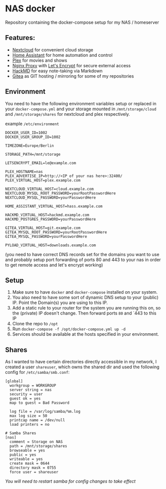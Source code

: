 # NAS docker
Repository containing the docker-compose setup for my NAS / homeserver

## Features:
- [Nextcloud](https://nextcloud.com/) for convenient cloud storage
- [Home Assistant](https://home-assistant.io/) for home automation and control
- [Plex](https://www.plex.tv/) for movies and shows
- [Nginx Proxy](https://github.com/jwilder/nginx-proxy) with [Let's Encrypt](https://github.com/JrCs/docker-letsencrypt-nginx-proxy-companion) for secure external access
- [HackMD](https://hackmd.io/) for easy note-taking via Markdown
- [Gitea](https://gitea.io/) as GIT hosting / mirroring for some of my repositories

## Environment
You need to have the following environment variables setup or replaced in your `docker-compose.yml` and your storage mounted in `/mnt/storage/cloud` and `/mnt/storage/shares` for nextcloud and plex respectively.

example `/etc/environment`
```
DOCKER_USER_ID=1002
DOCKER_USER_GROUP_ID=1002

TIMEZONE=Europe/Berlin

STORAGE_PATH=/mnt/storage

LETSENCRYPT_EMAIL=le@example.com

PLEX_HOSTNAME=nas
PLEX_ADVERTISE_IP=http://<IP of your nas here>:32400/
PLEX_VIRTUAL_HOST=plex.example.com

NEXTCLOUD_VIRTUAL_HOST=cloud.example.com
NEXTCLOUD_MYSQL_ROOT_PASSWORD=yourRootPasswordHere
NEXTCLOUD_MYSQL_PASSWORD=yourPasswordHere

HOME_ASSISTANT_VIRTUAL_HOST=hass.example.com

HACKMD_VIRTUAL_HOST=hackmd.example.com
HACKMD_POSTGRES_PASSWORD=yourPasswordHere

GITEA_VIRTUAL_HOST=git.example.com
GITEA_MYSQL_ROOT_PASSWORD=yourRootPasswordHere
GITEA_MYSQL_PASSWORD=yourPasswordHere

PYLOAD_VIRTUAL_HOST=downloads.example.com
```
(you need to have correct DNS records set for the domains you want to use and probably setup port forwarding of ports 80 and 443 to your nas in order to get remote access and let's encrypt working)

## Setup
1. Make sure to have `docker` and `docker-compose` installed on your system.
1. You also need to have some sort of dynamic DNS setup to your (public) IP. Point the Domain(s) you are using to this IP.
1. Add a static rule to your router for the system you are running this on, so the (private) IP doesn't change. Then forward ports `80` and `443 to this IP
1. Clone the repo to `/opt`
1. Run `docker-compose -f /opt/docker-compose.yml up -d`
1. Services should be available at the hosts specified in your environment. 

## Shares
As I wanted to have certain directories directly accessible in my network, I created a user `shareuser`, which owns the shared dir and used the following config for `/etc/samba/smb.conf`:
```
[global]
  workgroup = WORKGROUP
  server string = nas
  security = user
  guest ok = yes
  map to guest = Bad Password

  log file = /var/log/samba/%m.log
  max log size = 50
  printcap name = /dev/null
  load printers = no

# Samba Shares
[nas]
  comment = Storage on NAS
  path = /mnt/storage/shares
  browseable = yes
  public = yes
  writeable = yes
  create mask = 0644
  directory mask = 0755
  force user = shareuser
```
*You will need to restart samba for config changes to take effect*
